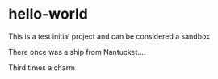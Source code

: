 # hello-world
This is a test initial project and can be considered a sandbox

There once was a ship from Nantucket....

Third times a charm
